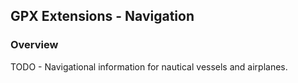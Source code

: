 ## GPX Extensions - Navigation

### Overview

TODO - Navigational information for nautical vessels and airplanes.
